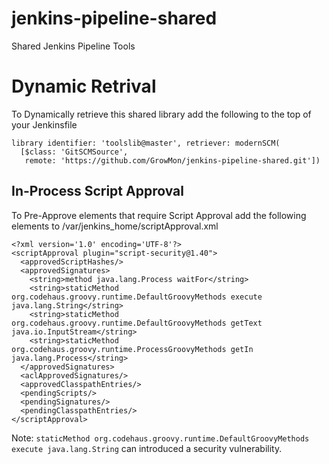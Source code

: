 # jenkins-pipeline-shared
Shared Jenkins Pipeline Tools

# Dynamic Retrival
To Dynamically retrieve this shared library add the following to the top of your Jenkinsfile 
```
library identifier: 'toolslib@master', retriever: modernSCM(
  [$class: 'GitSCMSource',
   remote: 'https://github.com/GrowMon/jenkins-pipeline-shared.git'])
```

## In-Process Script Approval
To Pre-Approve elements that require Script Approval add the following elements to /var/jenkins_home/scriptApproval.xml
```
<?xml version='1.0' encoding='UTF-8'?>
<scriptApproval plugin="script-security@1.40">
  <approvedScriptHashes/>
  <approvedSignatures>
    <string>method java.lang.Process waitFor</string>
    <string>staticMethod org.codehaus.groovy.runtime.DefaultGroovyMethods execute java.lang.String</string>
    <string>staticMethod org.codehaus.groovy.runtime.DefaultGroovyMethods getText java.io.InputStream</string>
    <string>staticMethod org.codehaus.groovy.runtime.ProcessGroovyMethods getIn java.lang.Process</string>
  </approvedSignatures>
  <aclApprovedSignatures/>
  <approvedClasspathEntries/>
  <pendingScripts/>
  <pendingSignatures/>
  <pendingClasspathEntries/>
</scriptApproval>
```
 
Note: ```staticMethod org.codehaus.groovy.runtime.DefaultGroovyMethods execute java.lang.String``` can introduced a security vulnerability. 

